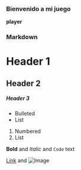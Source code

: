 ### Bienvenido a mi juego 

**player**


### Markdown



# Header 1
## Header 2
##### Header 3

- Bulleted
- List

1. Numbered
2. List

**Bold** and _Italic_ and `Code` text

[Link](www.google.com) and ![Image](https://cdn131.picsart.com/312394933049211.png?type=webp&to=min&r=640)
```





